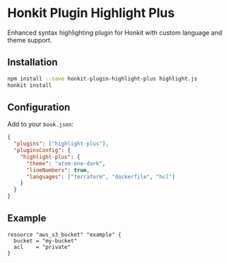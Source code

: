 # Honkit Plugin Highlight Plus

Enhanced syntax highlighting plugin for Honkit with custom language and theme support.

## Installation

```bash
npm install --save honkit-plugin-highlight-plus highlight.js
honkit install
```

## Configuration

Add to your `book.json`:

```json
{
  "plugins": ["highlight-plus"],
  "pluginsConfig": {
    "highlight-plus": {
      "theme": "atom-one-dark",
      "lineNumbers": true,
      "languages": ["terraform", "dockerfile", "hcl"]
    }
  }
}
```

## Example

```hcl
resource "aws_s3_bucket" "example" {
  bucket = "my-bucket"
  acl    = "private"
}
```
